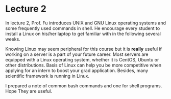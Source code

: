# Lecture 2

In lecture 2, Prof. Fu introduces UNIX and GNU Linux operating systems and some frequently used commands in shell. He encourage every student to install a Linux on his/her laptop to get familiar with in the following several weeks. 

Knowing Linux may seem peripheral for this course but it is **really** useful if working on a server is a part of your future career. Most servers are equipped with a Linux operating system, whether it is CentOS, Ubuntu or other distributions. Basis of Linux can help you be more competitive when applying for an intern to boost your grad application. Besides, many scientific framework is running in Linux.

I prepared a note of common bash commands and one for shell programs. Hope They are useful.